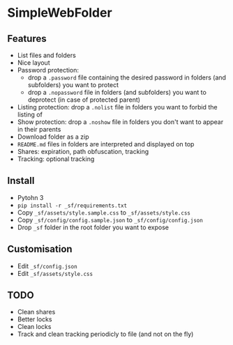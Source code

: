 # SimpleWebFolder

## Features
- List files and folders
- Nice layout
- Password protection: 
    - drop a `.password` file containing the desired password in folders (and subfolders) you want to protect
    - drop a `.nopassword` file in folders (and subfolders) you want to deprotect (in case of protected parent)
- Listing protection: drop a `.nolist` file in folders you want to forbid the listing of
- Show protection: drop a `.noshow` file in folders you don't want to appear in their parents
- Download folder as a zip
- `README.md` files in folders are interpreted and displayed on top
- Shares: expiration, path obfuscation, tracking
- Tracking: optional tracking

## Install
- Pytohn 3
- `pip install -r _sf/requirements.txt`
- Copy `_sf/assets/style.sample.css` to `_sf/assets/style.css`
- Copy `_sf/config/config.sample.json` to `_sf/config/config.json` 
- Drop `_sf` folder in the root folder you want to expose 

## Customisation
- Edit `_sf/config.json`
- Edit `_sf/assets/style.css`
    
## TODO
- Clean shares
- Better locks
- Clean locks
- Track and clean tracking periodicly to file (and not on the fly)